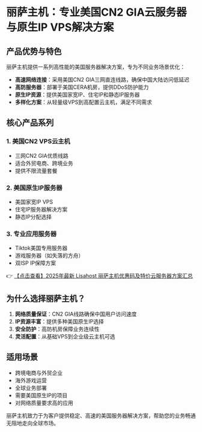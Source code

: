# 丽萨主机：专业美国CN2 GIA云服务器与原生IP VPS解决方案

## 产品优势与特色

丽萨主机提供一系列高性能的美国服务器解决方案，专为不同业务场景优化：

- **高速网络连接**：采用美国CN2 GIA三网直连线路，确保中国大陆访问低延迟
- **高防服务器**：部署于美国CERA机房，提供DDoS防护能力
- **原生IP资源**：提供美国家宽IP、住宅IP和静态IP服务器
- **多样化方案**：从轻量级VPS到高配置云主机，满足不同需求

## 核心产品系列

### 1. 美国CN2 VPS云主机
- 三网CN2 GIA优质线路
- 适合外贸电商、跨境业务
- 提供不限流量套餐

### 2. 美国原生IP服务器
- 美国家宽IP VPS
- 住宅IP服务器解决方案
- 静态IP分配选择

### 3. 专业应用服务器
- Tiktok美国专用服务器
- 游戏服务器（如失落的方舟）
- 双ISP IP保障方案

👉 [【点击查看】2025年最新 Lisahost 丽萨主机优惠码及特价云服务器方案汇总](https://bit.ly/lisazhuji)

## 为什么选择丽萨主机？

1. **网络质量保证**：CN2 GIA线路确保中国用户访问速度
2. **IP资源丰富**：提供多种美国原生IP选择
3. **安全防护**：高防机房保障业务连续性
4. **灵活配置**：从基础VPS到企业级云主机可选

## 适用场景

- 跨境电商与外贸企业
- 海外游戏运营
- 全球业务部署
- 需要美国原生IP的项目
- 对网络质量要求高的应用

丽萨主机致力于为客户提供稳定、高速的美国服务器解决方案，帮助您的业务畅通无阻地走向全球市场。